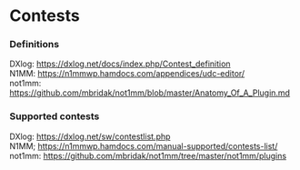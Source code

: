 # Contests

### Definitions

DXlog: https://dxlog.net/docs/index.php/Contest_definition  
N1MM: https://n1mmwp.hamdocs.com/appendices/udc-editor/  
not1mm: https://github.com/mbridak/not1mm/blob/master/Anatomy_Of_A_Plugin.md


### Supported contests

DXlog: https://dxlog.net/sw/contestlist.php  
N1MM;  https://n1mmwp.hamdocs.com/manual-supported/contests-list/  
not1mm: https://github.com/mbridak/not1mm/tree/master/not1mm/plugins  


